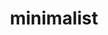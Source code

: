---
title: minimalist
slug: minimalist
github_link: https://github.com/ryandeussing/octopress-minimalist
demo_preview: http://ryandeussing.com/
demo_screenshot: 
description: minimalist theme
---